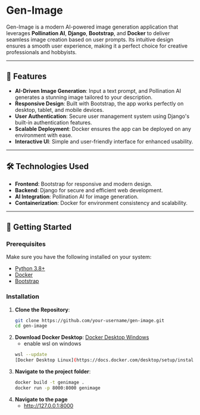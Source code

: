 # Gen-Image

Gen-Image is a modern AI-powered image generation application that leverages **Pollination AI**, **Django**, **Bootstrap**, and **Docker** to deliver seamless image creation based on user prompts. Its intuitive design ensures a smooth user experience, making it a perfect choice for creative professionals and hobbyists.

---

## 🌟 Features

- **AI-Driven Image Generation**: Input a text prompt, and Pollination AI generates a stunning image tailored to your description.
- **Responsive Design**: Built with Bootstrap, the app works perfectly on desktop, tablet, and mobile devices.
- **User Authentication**: Secure user management system using Django's built-in authentication features.
- **Scalable Deployment**: Docker ensures the app can be deployed on any environment with ease.
- **Interactive UI**: Simple and user-friendly interface for enhanced usability.

---

## 🛠️ Technologies Used

- **Frontend**: Bootstrap for responsive and modern design.
- **Backend**: Django for secure and efficient web development.
- **AI Integration**: Pollination AI for image generation.
- **Containerization**: Docker for environment consistency and scalability.

---

## 🚀 Getting Started

### Prerequisites

Make sure you have the following installed on your system:
- [Python 3.8+](https://www.python.org/downloads/)
- [Docker](https://www.docker.com/products/docker-desktop)
- [Bootstrap](https://getbootstrap.com/)

### Installation

1. **Clone the Repository**:
   ```bash
   git clone https://github.com/your-username/gen-image.git
   cd gen-image
2. **Download Docker Desktop**:
    [Docker Desktop Windows](https://docs.docker.com/desktop/setup/install/windows-install/)
    - enable wsl on windows
    ```bash
    wsl --update
    [Docker Desktop Linux](https://docs.docker.com/desktop/setup/install/linux/)
3. **Navigate to the project folder**:
    ```bash
    docker build -t genimage .
    docker run -p 8000:8000 genimage
4. **Navigate to the page**
    - http://127.0.0.1:8000